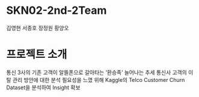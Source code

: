 # SKN02-2nd-2Team
김영현 서종호 장정원 황양오

# 프로젝트 소개
통신 3사의 기존 고객이 알뜰폰으로 갈아타는 ‘환승족’ 늘어나는 추세
통신사 고객의 이탈 관리 방안에 대한 분석 필요성을 느꼈
위해 Kaggle의 Telco Customer Churn Dataset을 분석하여 Insight 확보
